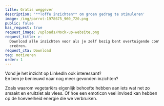 ```yaml
---
title: Gratis weggever
description: '**Toffe inzichten** om groen gedrag te stimuleren'
image: /img/parrot-1978675_960_720.png
public: false
has_request: true
request_image: /uploads/Mock-up-website.png
request_title: >-
  Download alle inzichten voor als je zelf bezig bent overtuigende content te
  creëren.
request_cta: Download
tag: motiveren
order: 1
---
```


Vond je het inzicht op LinkedIn ook interessant?<br>En ben je benieuwd naar nog meer gevonden inzichten?

Zoals waarom vegetari&euml;rs eigenlijk behoefte hebben aan iets wat net zo smaakt en eruitziet als vlees. Of hoe een emoticon veel invloed kan hebben op de hoeveelheid energie die we verbruiken.